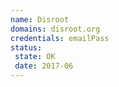 ```yaml
---
name: Disroot
domains: disroot.org
credentials: emailPass
status:
 state: OK
 date: 2017-06
---
```

